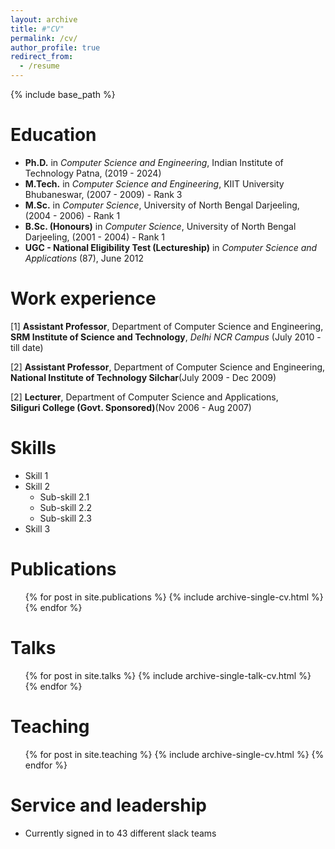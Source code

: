 ```yaml
---
layout: archive
title: #"CV"
permalink: /cv/
author_profile: true
redirect_from:
  - /resume
---
```


{% include base_path %}

Education
======
* <b>Ph.D.</b> in <i>Computer Science and Engineering</i>, Indian Institute of Technology Patna, (2019 - 2024)
* <b>M.Tech.</b> in <i>Computer Science and Engineering</i>, KIIT University Bhubaneswar, (2007 - 2009) - Rank 3
* <b>M.Sc.</b> in <i>Computer Science</i>, University of North Bengal Darjeeling, (2004 - 2006) - Rank 1
* <b>B.Sc. (Honours)</b> in <i>Computer Science</i>, University of North Bengal Darjeeling, (2001 - 2004) - Rank 1
* <b>UGC - National Eligibility Test (Lectureship)</b> in <i>Computer Science and Applications</i> (87), June 2012

Work experience
======
[1] <b>Assistant Professor</b>, Department of Computer Science and Engineering,<br> 
<b>SRM Institute of Science and Technology</b>, <i>Delhi NCR Campus</i> (July 2010 - till date)

[2] <b>Assistant Professor</b>, Department of Computer Science and Engineering,<br> 
<b>National Institute of Technology Silchar</b>(July 2009 - Dec 2009)

[2] <b>Lecturer</b>, Department of Computer Science and Applications,<br> 
<b>Siliguri College (Govt. Sponsored)</b>(Nov 2006 - Aug 2007)
  
Skills
======
* Skill 1
* Skill 2
  * Sub-skill 2.1
  * Sub-skill 2.2
  * Sub-skill 2.3
* Skill 3

Publications
======
  <ul>{% for post in site.publications %}
    {% include archive-single-cv.html %}
  {% endfor %}</ul>
  
Talks
======
  <ul>{% for post in site.talks %}
    {% include archive-single-talk-cv.html %}
  {% endfor %}</ul>
  
Teaching
======
  <ul>{% for post in site.teaching %}
    {% include archive-single-cv.html %}
  {% endfor %}</ul>
  
Service and leadership
======
* Currently signed in to 43 different slack teams
